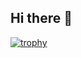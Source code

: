 ## Hi there 👋

[![trophy](https://github-profile-trophy.vercel.app/?username=mohammad-esmaeilpour&theme=onedark)](https://github.com/ryo-ma/github-profile-trophy)
